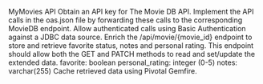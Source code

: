 MyMovies API
Obtain an API key for The Movie DB API.
Implement the API calls in the oas.json file by forwarding these calls to the corresponding MovieDB endpoint.
Allow authenticated calls using Basic Authentication against a JDBC data source.
Enrich the /api/movie/{movie_id} endpoint to store and retrieve favorite status, notes and personal rating. This endpoint should allow both the GET and PATCH methods to read and set/update the extended data.
favorite: boolean
personal_rating: integer (0-5)
notes: varchar(255)
Cache retrieved data using Pivotal Gemfire.
